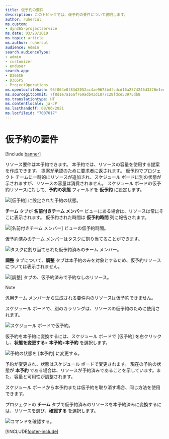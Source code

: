 ```yaml
---
title: 仮予約の要件
description: このトピックでは、仮予約の要件について説明します。
author: ruhercul
ms.custom:
- dyn365-projectservice
ms.date: 03/28/2019
ms.topic: article
ms.author: ruhercul
audience: Admin
search.audienceType:
- admin
- customizer
- enduser
search.app:
- D365CE
- D365PS
- ProjectOperations
ms.openlocfilehash: 95f064e0f83d2052ac4ae9673b4fcdcd16a2574246d3320e1ed3798cd6ff062b
ms.sourcegitcommit: 7f8d1e7a16af769adb43d1877c28fdce53975db8
ms.translationtype: HT
ms.contentlocale: ja-JP
ms.lasthandoff: 08/06/2021
ms.locfileid: "7007017"
---
```

# <a name="soft-book-requirements"></a>仮予約の要件

[!include [banner](../includes/psa-now-project-operations.md)]

リソース要件は本予約できます。 本予約では、リソースの容量を使用する提案を作成できます。 提案が承認のために要求者に返されます。 仮予約でプロジェクト チームに一時的にリソースが追加され、スケジュール ボードに別の状態が示されますが、リソースの容量は消費されません。 スケジュール ボードの仮予約リソースに対して、**予約の状態** フィールドを **仮予約** に設定します。

![[仮予約] に設定された予約の状態。](media/Resource-Management-image77.png)

**チーム** タブが **名前付きチーム メンバー** ビューにある場合は、リソースは常にそこに表示されます。 仮予約された時間は **仮予約時間** 列に報告されます。

![[名前付きチーム メンバー] ビューの仮予約時間。](media/Resource-Management-image78.png)

仮予約済みのチーム メンバーはタスクに割り当てることができます。

![タスクに割り当てられた仮予約済みのチーム メンバー。](media/Resource-Management-image79.png)

**調整** タブについて、**調整** タブは本予約のみを対象とするため、仮予約リソースについては表示されません。

![[調整] タブの、仮予約済みで予約なしのリソース。](media/Resource-Management-image80.png)

> [!NOTE]
> 汎用チーム メンバーから生成される要件内のリソースは仮予約できません。

スケジュール ボードで、別のカラリングは、リソースの仮予約のために使用されます。

![スケジュール ボードで仮予約。](media/Resource-Management-image81.png)

仮予約を本予約に変換するには、スケジュール ボードで [仮予約] を右クリックし、**状態を変更する**\> **本予約**\>**本予約** を選択します。

![予約の状態を [本予約] に変更する。](media/Resource-Management-image82.png)

予約が変更され、状態はスケジュール ボードで変更されます。 現在の予約の状態が **本予約** である場合は、リソースが予約済みであることを示しています。また、容量と可用性が調整されます。

スケジュール ボードから本予約または仮予約を取り消す場合、同じ方法を使用できます。

プロジェクトの **チーム** タブで仮予約済みのリソースを本予約済みに変換するには、リソースを選び、**確認する** を選択します。

![コマンドを確認する。](media/Resource-Management-image83.png)


[!INCLUDE[footer-include](../includes/footer-banner.md)]